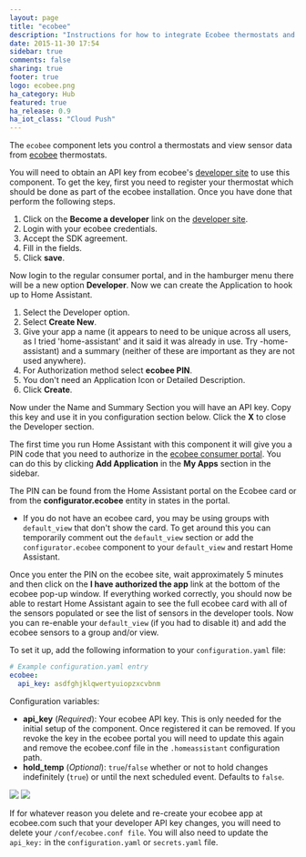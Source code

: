 ```yaml
---
layout: page
title: "ecobee"
description: "Instructions for how to integrate Ecobee thermostats and sensors within Home Assistant."
date: 2015-11-30 17:54
sidebar: true
comments: false
sharing: true
footer: true
logo: ecobee.png
ha_category: Hub
featured: true
ha_release: 0.9
ha_iot_class: "Cloud Push"
---
```


The `ecobee` component lets you control a thermostats and view sensor data from [ecobee](https://ecobee.com) thermostats.

You will need to obtain an API key from ecobee's [developer site](https://www.ecobee.com/developers/) to use this component. To get the key, first you need to register your thermostat which should be done as part of the ecobee installation. Once you have done that perform the following steps.

1. Click on the **Become a developer** link on the [developer site](https://www.ecobee.com/developers/).
2. Login with your ecobee credentials.
3. Accept the SDK agreement.
4. Fill in the fields.
5. Click **save**.

Now login to the regular consumer portal, and in the hamburger menu there will be a new option **Developer**. Now we can create the Application to hook up to Home Assistant.

1. Select the Developer option.
2. Select **Create New**.
3. Give your app a name (it appears to need to be unique across all users, as I tried 'home-assistant' and it said it was already in use. Try <yournameoralias>-home-assistant) and a summary (neither of these are important as they are not used anywhere).
4. For Authorization method select **ecobee PIN**.
5. You don't need an Application Icon or Detailed Description.
6. Click **Create**.

Now under the Name and Summary Section you will have an API key. Copy this key and use it in you configuration section below. Click the **X** to close the Developer section.

The first time you run Home Assistant with this component it will give you a PIN code that you need to authorize in the [ecobee consumer portal](https://www.ecobee.com/consumerportal/index.html). You can do this by clicking **Add Application** in the **My Apps** section in the sidebar.

The PIN can be found from the Home Assistant portal on the Ecobee card or from the **configurator.ecobee** entity in states in the portal.

- If you do not have an ecobee card, you may be using groups with `default_view` that don't show the card. To get around this you can temporarily comment out the `default_view` section or add the `configurator.ecobee` component to your `default_view` and restart Home Assistant.

Once you enter the PIN on the ecobee site, wait approximately 5 minutes and then click on the **I have authorized the app** link at the bottom of the ecobee pop-up window. If everything worked correctly, you should now be able to restart Home Assistant again to see the full ecobee card with all of the sensors populated or see the list of sensors in the developer tools. Now you can re-enable your `default_view` (if you had to disable it) and add the ecobee sensors to a group and/or view.

To set it up, add the following information to your `configuration.yaml` file:

```yaml
# Example configuration.yaml entry
ecobee:
  api_key: asdfghjklqwertyuiopzxcvbnm
```

Configuration variables:

- **api_key** (*Required*): Your ecobee API key. This is only needed for the initial setup of the component. Once registered it can be removed. If you revoke the key in the ecobee portal you will need to update this again and remove the ecobee.conf file in the `.homeassistant` configuration path.
- **hold_temp** (*Optional*): `true`/`false` whether or not to hold changes indefinitely (`true`) or until the next scheduled event. Defaults to `false`.

<p class='img'>
  <img src='{{site_root}}/images/screenshots/ecobee-sensor-badges.png' />
  <img src='{{site_root}}/images/screenshots/ecobee-thermostat-card.png' />
</p>

If for whatever reason you delete and re-create your ecobee app at ecobee.com such that your developer API key changes, you will need to delete your `/conf/ecobee.conf file`. You will also need to update the `api_key:` in the `configuration.yaml` or `secrets.yaml` file.
